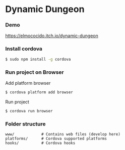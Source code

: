 # Dynamic Dungeon

### Demo

https://elmococido.itch.io/dynamic-dungeon

### Install cordova

```bash
$ sudo npm install -g cordova
```

### Run project on Browser

Add platform browser
```bash
$ cordova platform add browser
```

Run project
```bash
$ cordova run browser
```

### Folder structure

```
www/            # Contains web files (develop here)
platforms/      # Cordova supported platforms
hooks/          # Cordova hooks
```

